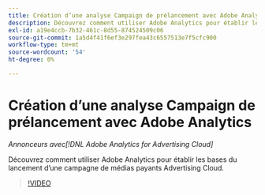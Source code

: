 ```yaml
---
title: Création d’une analyse Campaign de prélancement avec Adobe Analytics
description: Découvrez comment utiliser Adobe Analytics pour établir les bases du lancement d’une campagne de médias payants Advertising Cloud.
exl-id: a19e4ccb-7b32-461c-8d55-874524509c06
source-git-commit: 1a5d4f41f6ef3e297fea43c6557513e7f5cfc900
workflow-type: tm+mt
source-wordcount: '54'
ht-degree: 0%

---
```


# Création d’une analyse Campaign de prélancement avec Adobe Analytics

*Annonceurs avec[!DNL Adobe Analytics for Advertising Cloud]*

Découvrez comment utiliser Adobe Analytics pour établir les bases du lancement d’une campagne de médias payants Advertising Cloud.

>[!VIDEO](https://video.tv.adobe.com/v/33501)

